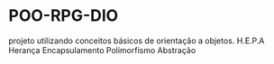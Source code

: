 # POO-RPG-DIO
projeto utilizando conceitos básicos de orientação a objetos.  H.E.P.A Herança Encapsulamento Polimorfismo Abstração
